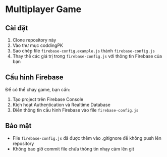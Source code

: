# Multiplayer Game

## Cài đặt

1. Clone repository này
2. Vào thư mục coddingPK
3. Sao chép file `firebase-config.example.js` thành `firebase-config.js`
4. Thay thế các giá trị trong `firebase-config.js` với thông tin Firebase của bạn

## Cấu hình Firebase

Để có thể chạy game, bạn cần:
1. Tạo project trên Firebase Console
2. Kích hoạt Authentication và Realtime Database
3. Điền thông tin cấu hình Firebase vào file `firebase-config.js`

## Bảo mật
- File `firebase-config.js` đã được thêm vào .gitignore để không push lên repository
- Không bao giờ commit file chứa thông tin nhạy cảm lên git